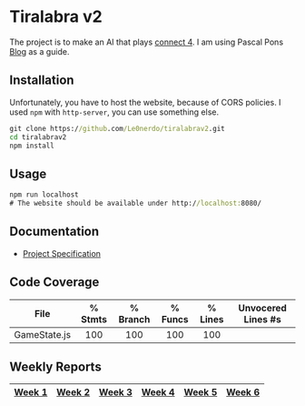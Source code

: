 # Tiralabra v2

The project is to make an AI that plays [connect 4](https://en.wikipedia.org/wiki/Connect_Four). I am using Pascal Pons [Blog](http://blog.gamesolver.org/) as a guide.

## Installation
Unfortunately, you have to host the website, because of CORS policies. I used `npm` with `http-server`, you can use something else.
```cmd
git clone https://github.com/Le0nerdo/tiralabrav2.git
cd tiralabrav2
npm install
```

## Usage
```cmd
npm run localhost
# The website should be available under http://localhost:8080/
```

## Documentation
* [Project Specification](/documentation/ProjectSpecification.md)

## Code Coverage
|File|% Stmts|% Branch|% Funcs| % Lines|Unvocered Lines #s|
|:---:|:---:|:---:|:---:|:---:|:---:|
|GameState.js|100|100|100|100||

## Weekly Reports
|[Week 1](/documentation/Week1Report.md)|[Week 2](/documentation/Week2Report.md)|[Week 3](/documentation/Week3Report.md)|[Week 4](/documentation/Week4Report.md)|[Week 5](/documentation/Week5Report.md)|[Week 6](/documentation/Week6Report.md)|
|:---:|:---:|:---:|:---:|:---:|:---:|
